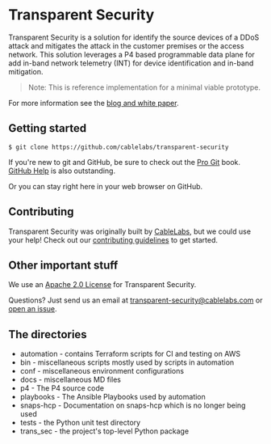 # Transparent Security

Transparent Security is a solution for identify the source devices of a DDoS attack and mitigates the attack in the customer premises or the access network. This solution leverages a P4 based programmable data plane for add in-band network telemetry (INT) for device identification and in-band mitigation.

> Note: This is reference implementation for a minimal viable prototype.

For more information see the 
[blog and white paper](https://www.cablelabs.com/vaccinate-your-network-to-prevent-the-spread-of-ddos-attacks).

## Getting started

```
$ git clone https://github.com/cablelabs/transparent-security
```

If you're new to git and GitHub, be sure to check out the [Pro
Git](https://git-scm.com/book/en/v2) book. [GitHub
Help](https://help.github.com/) is also outstanding.

Or you can stay right here in your web browser on GitHub.

## Contributing

Transparent Security was originally built by [CableLabs](http://cablelabs.com/),
but we could use your help! Check out our
[contributing guidelines](CONTRIBUTING.md) to get started.

## Other important stuff

We use an [Apache 2.0 License](LICENSE) for Transparent Security.

Questions? Just send us an email at
[transparent-security@cablelabs.com](mailto:transparent-security@cablelabs.com) or [open an issue](https://github.com/cablelabs/transparent-security/issues).

## The directories
- automation - contains Terraform scripts for CI and testing on AWS
- bin - miscellaneous scripts mostly used by scripts in automation
- conf - miscellaneous environment configurations
- docs - miscellaneous MD files
- p4 - The P4 source code
- playbooks - The Ansible Playbooks used by automation
- snaps-hcp - Documentation on snaps-hcp which is no longer being used
- tests - the Python unit test directory
- trans_sec - the project's top-level Python package
